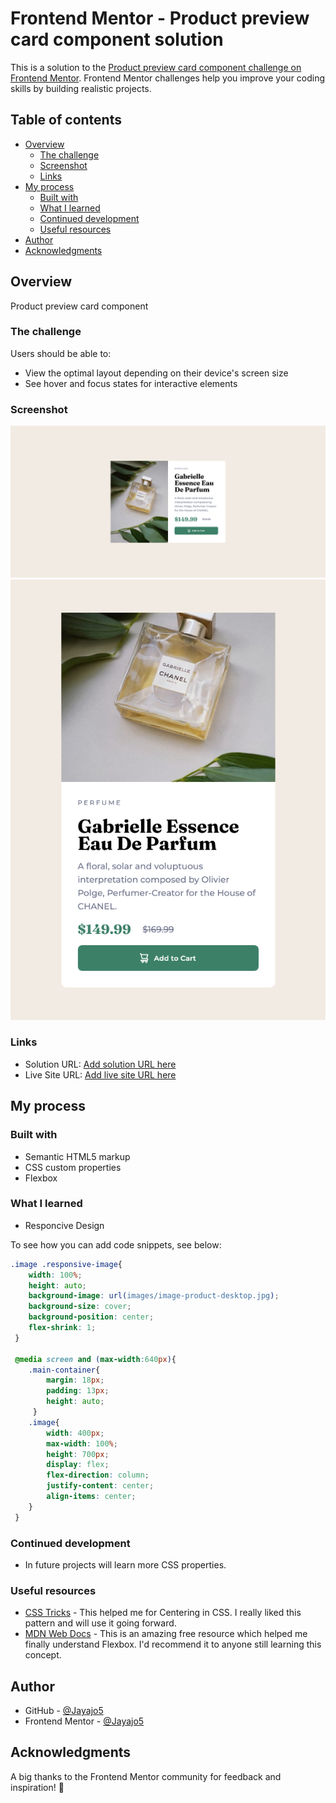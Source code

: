 # Frontend Mentor - Product preview card component solution

This is a solution to the [Product preview card component challenge on Frontend Mentor](https://www.frontendmentor.io/challenges/product-preview-card-component-GO7UmttRfa). Frontend Mentor challenges help you improve your coding skills by building realistic projects. 

## Table of contents

- [Overview](#overview)
  - [The challenge](#the-challenge)
  - [Screenshot](#screenshot)
  - [Links](#links)
- [My process](#my-process)
  - [Built with](#built-with)
  - [What I learned](#what-i-learned)
  - [Continued development](#continued-development)
  - [Useful resources](#useful-resources)
- [Author](#author)
- [Acknowledgments](#acknowledgments)

## Overview

Product preview card component

### The challenge

Users should be able to:

- View the optimal layout depending on their device's screen size
- See hover and focus states for interactive elements

### Screenshot

![Screenshot of my Product preview card component Desktop View](images/Screenshot%20Desktop%20View.png)
![Screenshot of my Product preview card component Mobile View](images/Screenshot%20Mobile%20View.png)

### Links

- Solution URL: [Add solution URL here](https://your-solution-url.com)
- Live Site URL: [Add live site URL here](https://your-live-site-url.com)

## My process

### Built with

- Semantic HTML5 markup
- CSS custom properties
- Flexbox

### What I learned

- Responcive Design

To see how you can add code snippets, see below:

```css
.image .responsive-image{
    width: 100%;
    height: auto;
    background-image: url(images/image-product-desktop.jpg);
    background-size: cover;
    background-position: center;
    flex-shrink: 1;
 }

 @media screen and (max-width:640px){
    .main-container{
        margin: 18px;
        padding: 13px;
        height: auto;
     }
    .image{
        width: 400px;
        max-width: 100%;
        height: 700px;
        display: flex;
        flex-direction: column;
        justify-content: center;
        align-items: center;
    }
 }
```

### Continued development

- In future projects will learn more CSS properties.

### Useful resources

- [CSS Tricks](https://css-tricks.com/centering-css-complete-guide/) - This helped me for Centering in CSS. I really liked this pattern and will use it going forward.
- [MDN Web Docs](https://developer.mozilla.org/en-US/docs/Glossary/Flexbox) - This is an amazing free resource which helped me finally understand Flexbox. I'd recommend it to anyone still learning this concept.

## Author

- GitHub - [@Jayajo5](https://github.com/Jayajo5)
- Frontend Mentor - [@Jayajo5](https://www.frontendmentor.io/profile/Jayajo5)

## Acknowledgments

A big thanks to the Frontend Mentor community for feedback and inspiration! 🚀